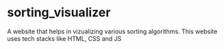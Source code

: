 # sorting_visualizer
 A website that helps in vizualizing various sorting algorithms. This website uses tech stacks like HTML, CSS and JS
